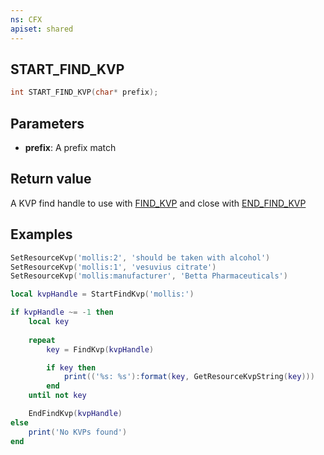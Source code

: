 ```yaml
---
ns: CFX
apiset: shared
---
```

## START_FIND_KVP

```c
int START_FIND_KVP(char* prefix);
```


## Parameters
* **prefix**: A prefix match

## Return value
A KVP find handle to use with [FIND_KVP](#_0xBD7BEBC5) and close with [END_FIND_KVP](#_0xB3210203)

## Examples
```lua
SetResourceKvp('mollis:2', 'should be taken with alcohol')
SetResourceKvp('mollis:1', 'vesuvius citrate')
SetResourceKvp('mollis:manufacturer', 'Betta Pharmaceuticals')

local kvpHandle = StartFindKvp('mollis:')

if kvpHandle ~= -1 then 
	local key
	
	repeat
		key = FindKvp(kvpHandle)

		if key then
			print(('%s: %s'):format(key, GetResourceKvpString(key)))
		end
	until not key

	EndFindKvp(kvpHandle)
else
	print('No KVPs found')
end
```
